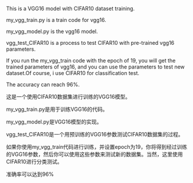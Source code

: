 This is a VGG16 model with CIFAR10 dataset training.

my_vgg_train.py is a train code for vgg16.

my_vgg_model.py is the vgg16 model.

vgg_test_CIFAR10 is a process to test CIFAR10 with pre-trained vgg16 parameters.

If you run the my_vgg_train code with the epoch of 19, you will get the trained parameters of vgg16, and you can use the parameters to test new dataset.Of course, i use CIFAR10 for classification test.

The accuracy can reach 96%.

这是一个使用CIFAR10数据集进行训练的VGG16模型。

my_vgg_train.py是用于训练VGG16的代码。

my_vgg_model.py是VGG16模型的实现。

vgg_test_CIFAR10是一个用预训练的VGG16参数测试CIFAR10数据集的过程。

如果你使用my_vgg_train代码进行训练，并设置epoch为19，你将得到经过训练的VGG16参数，然后你可以使用这些参数来测试新的数据集。当然，这里使用CIFAR10进行分类测试。

准确率可以达到96%
